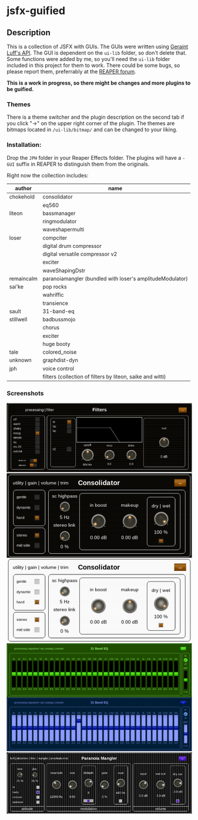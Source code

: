 # jsfx-guified

## Description
This is a collection of JSFX with GUIs.
The GUIs were written using [Geraint Luff's API](https://github.com/geraintluff/jsfx-ui-lib). The GUI is dependent on the `ui-lib` folder, so don't delete that. Some functions were added by me, so you'll need the `ui-lib` folder included in this project for them to work.
There could be some bugs, so please report them, preferrably at the [REAPER forum](https://forum.cockos.com/showthread.php?t=246995).

**This is a work in progress, so there might be changes and more plugins to be guified.**

### Themes
There is a theme switcher and the plugin description on the second tab if you click "→" on the upper right corner of the plugin.
The themes are bitmaps located in `/ui-lib/bitmap/` and can be changed to your liking.

### Installation:
Drop the `JPH` folder in your Reaper Effects folder.
The plugins will have a `- GUI` suffix in REAPER to distinguish them from the originals.

Right now the collection includes:

|author|name|
|----|-----|
|chokehold|consolidator|
||eq560|
|liteon|bassmanager|
||ringmodulator|
||waveshapermulti|
|loser|compciter|
||digital drum compressor|
||digital versatile compressor v2|
||exciter|
||waveShapingDstr|
|remaincalm|paranoiamangler (bundled with loser's amplitudeModulator)|
|sai'ke|pop rocks|
||wahriffic|
||transience|
|sault|31-band-eq|
|stillwell|badbussmojo|
||chorus|
||exciter|
||huge booty|
|tale|colored_noise|
|unknown|graphdist-dyn|
|jph|voice control|
||filters (collection of filters by liteon, saike and witti)|

### Screenshots
![Screenshot#1](https://github.com/JPH-jph/jsfx-guified/blob/main/screenshots/filters.png)
![Screenshot#2](https://github.com/JPH-jph/jsfx-guified/blob/main/screenshots/consolidator.png)
![Screenshot#3](https://github.com/JPH-jph/jsfx-guified/blob/main/screenshots/eq.png)
![Screenshot#34](https://github.com/JPH-jph/jsfx-guified/blob/main/screenshots/mangler.png)
